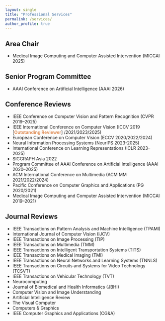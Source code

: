 ```yaml
---
layout: single
title: "Professional Services"
permalink: /services/
author_profile: true
---
```


## Area Chair
- Medical Image Computing and Computer Assisted Intervention (MICCAI 2025)

## Senior Program Committee
- AAAI Conference on Artificial Intelligence (AAAI 2026)   

## Conference Reviews
- IEEE Conference on Computer Vision and Pattern Recognition (CVPR 2019–2025)     
- IEEE International Conference on Computer Vision (ICCV 2019 [<span style="color:#e0915c;"><b>Outstanding Reviewer</b></span>] /2021/2023/2025)          
- European Conference on Computer Vision (ECCV 2020/2022/2024)        
- Neural Information Processing Systems (NeurIPS 2023-2025)       
- International Conference on Learning Representations (ICLR 2023–2025)        
- SIGGRAPH Asia 2022       
- Program Committee of AAAI Conference on Artificial Intelligence (AAAI 2020–2025)         
- ACM International Conference on Multimedia (ACM MM 2021/2022/2024)        
- Pacific Conference on Computer Graphics and Applications (PG 2020/2021)       
- Medical Image Computing and Computer Assisted Intervention (MICCAI 2019–2021)       

## Journal Reviews
- IEEE Transactions on Pattern Analysis and Machine Intelligence (TPAMI)     
- International Journal of Computer Vision (IJCV)     
- IEEE Transactions on Image Processing (TIP)         
- IEEE Transactions on Multimedia (TMM)      
- IEEE Transactions on Intelligent Transportation Systems (TITS)       
- IEEE Transactions on Medical Imaging (TMI)     
- IEEE Transactions on Neural Networks and Learning Systems (TNNLS)      
- IEEE Transactions on Circuits and Systems for Video Technology (TCSVT)      
- IEEE Transactions on Vehicular Technology (TVT)    
- Neurocomputing   
- Journal of Biomedical and Health Informatics (JBHI)   
- Computer Vision and Image Understanding     
- Artificial Intelligence Review     
- The Visual Computer     
- Computers & Graphics      
- IEEE Computer Graphics and Applications (CG&A)        

